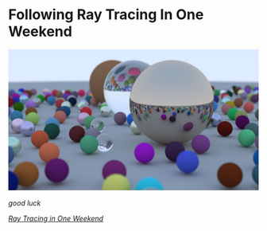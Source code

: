 # Following Ray Tracing In One Weekend

![alt text](./final.jpg)

_good luck_

[_Ray Tracing in One Weekend_](https://raytracing.github.io/books/RayTracingInOneWeekend.html)